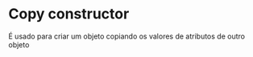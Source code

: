 # Copy constructor
É usado para criar um objeto copiando os valores de atributos de outro objeto
<!--stackedit_data:
eyJoaXN0b3J5IjpbMTk1NTY5NjQ5MV19
-->